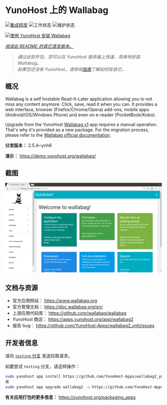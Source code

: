 <!--
注意：此 README 由 <https://github.com/YunoHost/apps/tree/master/tools/readme_generator> 自动生成
请勿手动编辑。
-->

# YunoHost 上的 Wallabag

[![集成程度](https://dash.yunohost.org/integration/wallabag2.svg)](https://ci-apps.yunohost.org/ci/apps/wallabag2/) ![工作状态](https://ci-apps.yunohost.org/ci/badges/wallabag2.status.svg) ![维护状态](https://ci-apps.yunohost.org/ci/badges/wallabag2.maintain.svg)

[![使用 YunoHost 安装 Wallabag](https://install-app.yunohost.org/install-with-yunohost.svg)](https://install-app.yunohost.org/?app=wallabag2)

*[阅读此 README 的其它语言版本。](./ALL_README.md)*

> *通过此软件包，您可以在 YunoHost 服务器上快速、简单地安装 Wallabag。*  
> *如果您还没有 YunoHost，请参阅[指南](https://yunohost.org/install)了解如何安装它。*

## 概况

Wallabag is a self hostable Read-It-Later application allowing you to not miss any content anymore. Click, save, read it when you can.
It provides a web interface, browser (Firefox/Chrome/Opera) add-ons, mobile apps (Android/iOS/Windows Phone) and even on e-reader (PocketBook/Kobo).

Upgrade from the YunoHost [Wallabag v1](https://github.com/YunoHost-Apps/wallabag_ynh) app requires a manual operation. That's why it's provided as a new package. For the migration process, please refer to the [Wallabag official documentation](https://doc.wallabag.org/en/user/import/wallabagv1.html).


**分发版本：** 2.5.4~ynh6

**演示：** <https://demo.yunohost.org/wallabag/>

## 截图

![Wallabag 的截图](./doc/screenshots/screenshot1.webp)

## 文档与资源

- 官方应用网站： <https://www.wallabag.org>
- 官方管理文档： <https://doc.wallabag.org/en/>
- 上游应用代码库： <https://github.com/wallabag/wallabag>
- YunoHost 商店： <https://apps.yunohost.org/app/wallabag2>
- 报告 bug： <https://github.com/YunoHost-Apps/wallabag2_ynh/issues>

## 开发者信息

请向 [`testing` 分支](https://github.com/YunoHost-Apps/wallabag2_ynh/tree/testing) 发送拉取请求。

如要尝试 `testing` 分支，请这样操作：

```bash
sudo yunohost app install https://github.com/YunoHost-Apps/wallabag2_ynh/tree/testing --debug
或
sudo yunohost app upgrade wallabag2 -u https://github.com/YunoHost-Apps/wallabag2_ynh/tree/testing --debug
```

**有关应用打包的更多信息：** <https://yunohost.org/packaging_apps>
